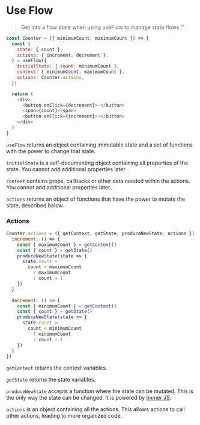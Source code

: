 # Use Flow

> Get into a flow state when using useFlow to manage state flows.™️

```js
const Counter = ({ minimumCount, maximumCount }) => {
  const {
    state: { count },
    actions: { increment, decrement },
  } = useFlow({
    initialState: { count: minimumCount },
    context: { minimumCount, maximumCount },
    actions: Counter.actions,
  })

  return (
    <div>
      <button onClick={decrement}>-</button>
      <span>{count}</span>
      <button onClick={increment}>+</button>
    </div>
  )
}
```

`useFlow` returns an object containing immutable state and a set of functions with the power to change that state.

`initialState` is a self-documenting object containing all properties of the state. You cannot add additional properties later.

`context` contains props, callbacks or other data needed within the actions. You cannot add additional properties later.

`actions` returns an object of functions that have the power to mutate the state, described below.

### **Actions**

```js
Counter.actions = ({ getContext, getState, produceNewState, actions }) => ({
  increment: () => {
    const { maximumCount } = getContext()
    const { count } = getState()
    produceNewState(state => {
      state.count = 
        count > maximumCount 
          ? maximumCount
          : count + 1
    })
  }

  decrement: () => {
    const { minimumCount } = getContext()
    const { count } = getState()
    produceNewState(state => {
      state.count = 
        count < minimumCount 
          ? minimumCount
          : count - 1
    })
  }
})
```

`getContext` returns the context variables.

`getState` returns the state variables.

`produceNewState` accepts a function where the state can be mutated. This is the only way the state can be changed. It is powered by [Immer JS](https://immerjs.github.io/immer/docs/introduction).

`actions` is an object containing all the actions. This allows actions to call other actions, leading to more organized code.
